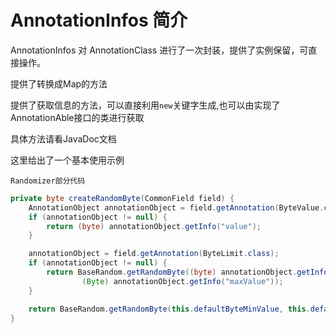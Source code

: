 # AnnotationInfos 简介

AnnotationInfos 对 AnnotationClass 进行了一次封装，提供了实例保留，可直接操作。

提供了转换成Map的方法

提供了获取信息的方法，可以直接利用``new``关键字生成,也可以由实现了AnnotationAble接口的类进行获取

具体方法请看JavaDoc文档

这里给出了一个基本使用示例

    Randomizer部分代码
```java
private byte createRandomByte(CommonField field) {
    AnnotationObject annotationObject = field.getAnnotation(ByteValue.class);
    if (annotationObject != null) {
        return (byte) annotationObject.getInfo("value");
    }

    annotationObject = field.getAnnotation(ByteLimit.class);
    if (annotationObject != null) {
        return BaseRandom.getRandomByte((byte) annotationObject.getInfo("minValue"),
                (Byte) annotationObject.getInfo("maxValue"));
    }

    return BaseRandom.getRandomByte(this.defaultByteMinValue, this.defaultByteMaxValue);
}
```